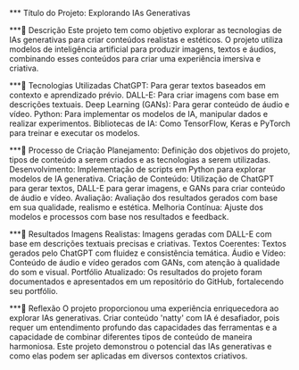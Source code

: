 *** Título do Projeto: Explorando IAs Generativas

***📒 Descrição
Este projeto tem como objetivo explorar as tecnologias de IAs generativas para criar conteúdos realistas e estéticos. O projeto utiliza modelos de inteligência artificial para produzir imagens, textos e áudios, combinando esses conteúdos para criar uma experiência imersiva e criativa.

***🤖 Tecnologias Utilizadas
ChatGPT: Para gerar textos baseados em contexto e aprendizado prévio.
DALL-E: Para criar imagens com base em descrições textuais.
Deep Learning (GANs): Para gerar conteúdo de áudio e vídeo.
Python: Para implementar os modelos de IA, manipular dados e realizar experimentos.
Bibliotecas de IA: Como TensorFlow, Keras e PyTorch para treinar e executar os modelos.

***🧐 Processo de Criação
Planejamento: Definição dos objetivos do projeto, tipos de conteúdo a serem criados e as tecnologias a serem utilizadas.
Desenvolvimento: Implementação de scripts em Python para explorar modelos de IA generativa.
Criação de Conteúdo: Utilização de ChatGPT para gerar textos, DALL-E para gerar imagens, e GANs para criar conteúdo de áudio e vídeo.
Avaliação: Avaliação dos resultados gerados com base em sua qualidade, realismo e estética.
Melhoria Contínua: Ajuste dos modelos e processos com base nos resultados e feedback.

***🚀 Resultados
Imagens Realistas: Imagens geradas com DALL-E com base em descrições textuais precisas e criativas.
Textos Coerentes: Textos gerados pelo ChatGPT com fluidez e consistência temática.
Áudio e Vídeo: Conteúdo de áudio e vídeo gerados com GANs, com atenção à qualidade do som e visual.
Portfólio Atualizado: Os resultados do projeto foram documentados e apresentados em um repositório do GitHub, fortalecendo seu portfólio.

***💭 Reflexão
O projeto proporcionou uma experiência enriquecedora ao explorar IAs generativas. Criar conteúdo 'natty' com IA é desafiador, pois requer um entendimento profundo das capacidades das ferramentas e a capacidade de combinar diferentes tipos de conteúdo de maneira harmoniosa. Este projeto demonstrou o potencial das IAs generativas e como elas podem ser aplicadas em diversos contextos criativos.

